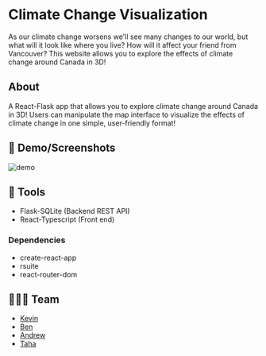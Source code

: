 # Climate Change Visualization

As our climate change worsens we'll see many changes to our world, but what will it look like where you live? How will it affect your friend from Vancouver? This website allows you to explore the effects of climate change around Canada in 3D! 



## About

A React-Flask app that allows you to explore climate change around Canada in 3D! Users can manipulate the map interface to visualize the effects of climate change in one simple, user-friendly format!



## 📸 Demo/Screenshots

![demo](img/demo.gif)



## 🔨 Tools

* Flask-SQLite (Backend REST API)
* React-Typescript (Front end)

### Dependencies

* create-react-app
* rsuite
* react-router-dom



## 👨‍👦‍👦 Team

* [Kevin](https://github.com/ViridianCitrus)
* [Ben](https://github.com/Xiaoyu-Ben-Wang) 
* [Andrew](https://github.com/Zeyu-Li)
* [Taha](https://github.com/MTahaK)

